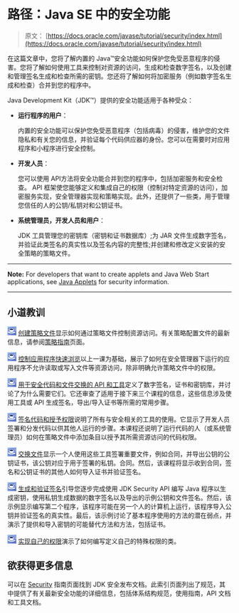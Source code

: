 # 路径：Java SE 中的安全功能

> 原文： [https://docs.oracle.com/javase/tutorial/security/index.html](https://docs.oracle.com/javase/tutorial/security/index.html)

在这篇文章中，您将了解内置的 Java™安全功能如何保护您免受恶意程序的侵害。您将了解如何使用工具来控制对资源的访问，生成和检查数字签名，以及创建和管理签名生成和检查所需的密钥。您还将了解如何将加密服务（例如数字签名生成和检查）合并到您的程序中。

Java Development Kit（JDK™）提供的安全功能适用于各种受众：

*   **运行程序的用户**：

    内置的安全功能可以保护您免受恶意程序（包括病毒）的侵害，维护您的文件隐私和有关您的信息，并验证每个代码供应器的身份。您可以在需要时对应用程序和小程序进行安全控制。

*   **开发人员**：

    您可以使用 API​​方法将安全功能合并到您的程序中，包括加密服务和安全检查。 API 框架使您能够定义和集成自己的权限（控制对特定资源的访问），加密服务实现，安全管理器实现和策略实现。此外，还提供了一些类，用于管理您信任的人的公钥/私钥对和公钥证书。

*   **系统管理员，开发人员和用户**：

    JDK 工具管理您的密钥库（密钥和证书数据库）;为 JAR 文件生成数字签名，并验证此类签名的真实性以及签名内容的完整性;并创建和修改定义安装的安全策略的策略文件。

* * *

**Note:** For developers that want to create applets and Java Web Start applications, see [Java Applets](../deployment/applet/index.html) for security information.

* * *

## 小道教训

![Trail icon](img/0689397fa9cc4e369d63fc92b3bb6f38.jpg) [创建策略文件](./tour1/index.html)显示如何通过策略文件控制资源访问。有关策略配置文件的最新信息，请参阅[策略指南](https://docs.oracle.com/javase/8/docs/technotes/guides/security/PolicyGuide.html)页面。

![Trail icon](img/0689397fa9cc4e369d63fc92b3bb6f38.jpg) [控制应用程序快速浏览](./tour2/index.html)以上一课为基础，展示了如何在安全管理器下运行的应用程序不允许读取或写入文件等资源访问，除非明确允许策略文件中的权限。

![Trail icon](img/0689397fa9cc4e369d63fc92b3bb6f38.jpg) [用于安全代码和文件交换的 API 和工具](./sigcert/index.html)定义了数字签名，证书和密钥库，并讨论了为什么需要它们。它还审查了适用于接下来三个课程的信息，这些信息涉及使用工具或 API 生成签名，导出/导入证书等所需的常用步骤。

![Trail icon](img/0689397fa9cc4e369d63fc92b3bb6f38.jpg) [签名代码和授予权限](./toolsign/index.html)说明了所有与安全相关的工具的使用。它显示了开发人员签署和分发代码以供其他人运行的步骤。本课程还说明了运行代码的人（或系统管理员）如何在策略文件中添加条目以授予其所需资源访问的代码权限。

![Trail icon](img/0689397fa9cc4e369d63fc92b3bb6f38.jpg) [交换文件](./toolfilex/index.html)显示一个人使用这些工具签署重要文件，例如合同，并导出公钥的公钥证书，该公钥对应于用于签署的私钥。合同。然后，该课程将显示收到合同，签名和公钥证书的其他人如何导入证书并验证签名。

![Trail icon](img/0689397fa9cc4e369d63fc92b3bb6f38.jpg) [生成和验证签名](./apisign/index.html)引导您逐步完成使用 JDK Security API 编写 Java 程序以生成密钥，使用私钥生成数据的数字签名以及导出的示例公钥和文件签名。然后，该示例显示编写第二个程序，该程序可能在另一个人的计算机上运行，​​该程序导入公钥并验证签名的真实性。最后，该示例讨论了基本程序使用的方法的潜在弱点，并演示了提供和导入密钥的可能替代方法和方法，包括证书。

![Trail icon](img/0689397fa9cc4e369d63fc92b3bb6f38.jpg) [实现自己的权限](./userperm/index.html)演示了如何编写定义自己的特殊权限的类。

## 欲获得更多信息

可以在 [Security](https://docs.oracle.com/javase/8/docs/technotes/guides/security/index.html) 指南页面找到 JDK 安全发布文档。此索引页面列出了规范，其中提供了有关最新安全功能的详细信息，包括体系结构规范，使用指南，API 文档和工具文档。